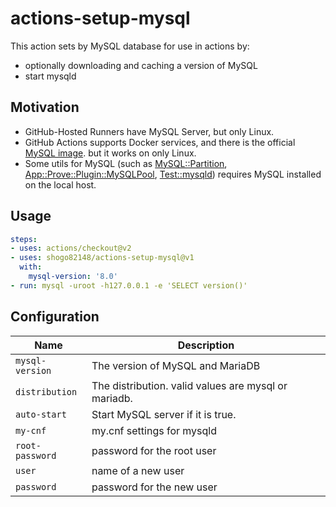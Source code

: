 # actions-setup-mysql

This action sets by MySQL database for use in actions by:

- optionally downloading and caching a version of MySQL
- start mysqld

## Motivation

- GitHub-Hosted Runners have MySQL Server, but only Linux.
- GitHub Actions supports Docker services, and there is the official [MySQL image](). but it works on only Linux.
- Some utils for MySQL (such as [MySQL::Partition](https://metacpan.org/pod/MySQL::Partition), [App::Prove::Plugin::MySQLPool](https://metacpan.org/pod/App::Prove::Plugin::MySQLPool), [Test::mysqld](https://metacpan.org/pod/Test::mysqld)) requires MySQL installed on the local host.

## Usage

```yaml
steps:
- uses: actions/checkout@v2
- uses: shogo82148/actions-setup-mysql@v1
  with:
    mysql-version: '8.0'
- run: mysql -uroot -h127.0.0.1 -e 'SELECT version()'
```

## Configuration

| Name | Description |
| --- | --- |
| `mysql-version` | The version of MySQL and MariaDB |
| `distribution` | The distribution. valid values are mysql or mariadb. |
| `auto-start` | Start MySQL server if it is true. |
| `my-cnf` | my.cnf settings for mysqld |
| `root-password` | password for the root user |
| `user` | name of a new user |
| `password` | password for the new user |
